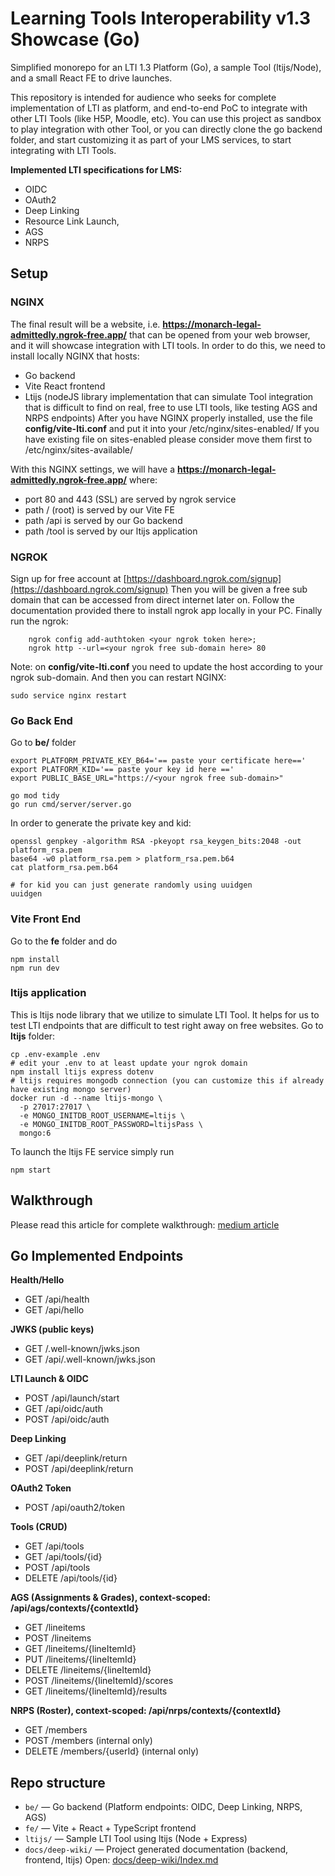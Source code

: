 # Learning Tools Interoperability v1.3 Showcase (Go)

Simplified monorepo for an LTI 1.3 Platform (Go), a sample Tool (ltijs/Node), and a small React FE to drive launches.

This repository is intended for audience who seeks for complete implementation of LTI as platform, and end-to-end PoC to integrate with other LTI Tools (like H5P, Moodle, etc).  You can use this project as sandbox to play integration with other Tool,  or you can directly clone the go backend folder, and start customizing it as part of your LMS services, to start integrating with LTI Tools.

**Implemented LTI specifications for LMS:**
- OIDC
- OAuth2
- Deep Linking
- Resource Link Launch,
- AGS
- NRPS

## Setup
### NGINX
The final result will be a website, i.e. **https://monarch-legal-admittedly.ngrok-free.app/**  that can be opened from your web browser, and it will showcase integration with LTI tools. In order to do this, we need to install locally NGINX that hosts:
* Go backend
* Vite React frontend
* Ltijs (nodeJS library implementation that can simulate Tool integration that is difficult to find on real, free to use LTI tools, like testing AGS and NRPS endpoints)
After you have NGINX properly installed, use the file **config/vite-lti.conf** and put it into your  /etc/nginx/sites-enabled/ 
If you have existing file on sites-enabled please consider move them first to /etc/nginx/sites-available/

With this NGINX settings, we will have a **https://monarch-legal-admittedly.ngrok-free.app/** where:
- port 80 and 443 (SSL) are served by ngrok service
- path /  (root) is served by our Vite FE
- path /api  is served by our Go backend
- path /tool is served by our ltijs application

### NGROK
Sign up for free account at  [https://dashboard.ngrok.com/signup](https://dashboard.ngrok.com/signup)
Then you will be given a free sub domain that can be accessed from direct internet later on.
Follow the documentation provided there to install ngrok app locally in your PC.
Finally run the ngrok:
```
    ngrok config add-authtoken <your ngrok token here>;
    ngrok http --url=<your ngrok free sub-domain here> 80
```
Note:  on **config/vite-lti.conf** you need to update the host according to your ngrok sub-domain.
And then you can restart NGINX:
```
sudo service nginx restart
```

### Go Back End
Go to **be/** folder 
```
export PLATFORM_PRIVATE_KEY_B64='== paste your certificate here=='
export PLATFORM_KID='== paste your key id here =='
export PUBLIC_BASE_URL="https://<your ngrok free sub-domain>"

go mod tidy
go run cmd/server/server.go
```
In order to generate the private key and kid:
```
openssl genpkey -algorithm RSA -pkeyopt rsa_keygen_bits:2048 -out platform_rsa.pem
base64 -w0 platform_rsa.pem > platform_rsa.pem.b64
cat platform_rsa.pem.b64

# for kid you can just generate randomly using uuidgen
uuidgen
```
### Vite Front End
Go to the **fe** folder and do
```
npm install
npm run dev
```


### ltijs application
This is ltijs node library that we utilize to simulate LTI Tool. It helps for us to test LTI endpoints that are difficult to test right away on free websites.
Go to **ltijs** folder:
```
cp .env-example .env
# edit your .env to at least update your ngrok domain
npm install ltijs express dotenv
# ltijs requires mongodb connection (you can customize this if already have existing mongo server)
docker run -d --name ltijs-mongo \
  -p 27017:27017 \
  -e MONGO_INITDB_ROOT_USERNAME=ltijs \
  -e MONGO_INITDB_ROOT_PASSWORD=ltijsPass \
  mongo:6
```
To launch the ltijs FE service simply run
```
npm start
```

## Walkthrough
Please read this article for complete walkthrough: [medium article](https://hariesef.medium.com/introducing-edugoes-lti-service-implementation-reference-for-lms-education-go-endpoint-services-0aaa9b855274)

## Go Implemented Endpoints 
**Health/Hello**
- GET /api/health 
- GET /api/hello

**JWKS (public keys)**
- GET /.well-known/jwks.json  
- GET /api/.well-known/jwks.json  

**LTI Launch & OIDC**
- POST /api/launch/start  
- GET /api/oidc/auth  
- POST /api/oidc/auth

**Deep Linking**
- GET /api/deeplink/return  
- POST /api/deeplink/return 

**OAuth2 Token**
- POST /api/oauth2/token 

**Tools (CRUD)**
- GET /api/tools 
- GET /api/tools/{id}  
- POST /api/tools  
- DELETE /api/tools/{id}  

**AGS (Assignments & Grades), context-scoped: /api/ags/contexts/{contextId}**
- GET /lineitems  
- POST /lineitems  
- GET /lineitems/{lineItemId}  
- PUT /lineitems/{lineItemId}  
- DELETE /lineitems/{lineItemId}  
- POST /lineitems/{lineItemId}/scores  
- GET /lineitems/{lineItemId}/results  

**NRPS (Roster), context-scoped: /api/nrps/contexts/{contextId}**
- GET /members  
- POST /members    (internal only)
- DELETE /members/{userId}    (internal only)

## Repo structure
- `be/` — Go backend (Platform endpoints: OIDC, Deep Linking, NRPS, AGS)
- `fe/` — Vite + React + TypeScript frontend
- `ltijs/` — Sample LTI Tool using ltijs (Node + Express)
- `docs/deep-wiki/` — Project generated documentation (backend, frontend, ltijs) Open: [docs/deep-wiki/Index.md](./docs/deep-wiki/Index.md)


